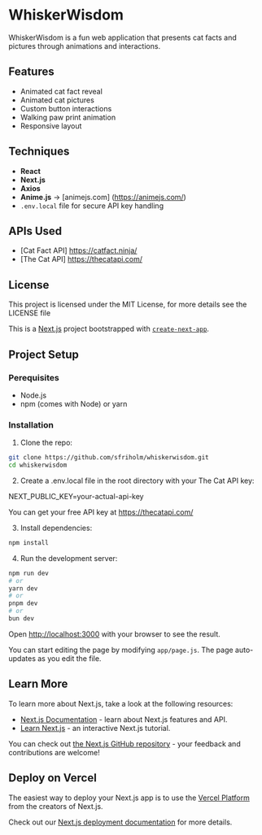 # WhiskerWisdom

WhiskerWisdom is a fun web application that presents cat facts and pictures through animations and interactions. 

## Features

- Animated cat fact reveal
- Animated cat pictures
- Custom button interactions
- Walking paw print animation
- Responsive layout

## Techniques 

- **React**
- **Next.js**
- **Axios**
- **Anime.js** -> [animejs.com] (https://animejs.com/)
- `.env.local` file for secure API key handling

## APIs Used

- [Cat Fact API] https://catfact.ninja/ 
- [The Cat API] https://thecatapi.com/

## License

This project is licensed under the MIT License, for more details see the LICENSE file


This is a [Next.js](https://nextjs.org) project bootstrapped with [`create-next-app`](https://nextjs.org/docs/app/api-reference/cli/create-next-app).

## Project Setup

### Perequisites

- Node.js
- npm (comes with Node) or yarn

### Installation

1. Clone the repo:
```bash
git clone https://github.com/sfriholm/whiskerwisdom.git
cd whiskerwisdom
```
2. Create a .env.local file in the root directory with your The Cat API key:

NEXT_PUBLIC_KEY=your-actual-api-key

You can get your free API key at https://thecatapi.com/

3. Install dependencies:

```bash
npm install
```

4. Run the development server:

```bash
npm run dev
# or
yarn dev
# or
pnpm dev
# or
bun dev
```

Open [http://localhost:3000](http://localhost:3000) with your browser to see the result.

You can start editing the page by modifying `app/page.js`. The page auto-updates as you edit the file.

## Learn More

To learn more about Next.js, take a look at the following resources:

- [Next.js Documentation](https://nextjs.org/docs) - learn about Next.js features and API.
- [Learn Next.js](https://nextjs.org/learn) - an interactive Next.js tutorial.

You can check out [the Next.js GitHub repository](https://github.com/vercel/next.js) - your feedback and contributions are welcome!

## Deploy on Vercel

The easiest way to deploy your Next.js app is to use the [Vercel Platform](https://vercel.com/new?utm_medium=default-template&filter=next.js&utm_source=create-next-app&utm_campaign=create-next-app-readme) from the creators of Next.js.

Check out our [Next.js deployment documentation](https://nextjs.org/docs/app/building-your-application/deploying) for more details.
